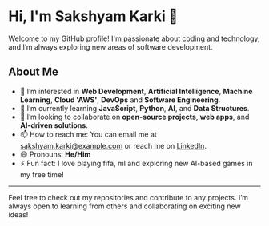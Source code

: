 # Hi, I'm Sakshyam Karki 👋

Welcome to my GitHub profile! I'm passionate about coding and technology, and I’m always exploring new areas of software development.

## About Me

- 👀 I’m interested in **Web Development**, **Artificial Intelligence**, **Machine Learning**, **Cloud 'AWS'**, **DevOps** and **Software Engineering**.
- 🌱 I’m currently learning **JavaScript**, **Python**, **AI**, and **Data Structures**.
- 💞️ I’m looking to collaborate on **open-source projects**, **web apps**, and **AI-driven solutions**.
- 📫 How to reach me: You can email me at [sakshyam.karki@example.com](mailto:sakshyam.karki@example.com) or reach me on [LinkedIn]((https://www.linkedin.com/in/sakshyam-karki-3622a8285/)).
- 😄 Pronouns: **He/Him**
- ⚡ Fun fact: I love playing fifa, ml and exploring new AI-based games in my free time!

---

Feel free to check out my repositories and contribute to any projects. I’m always open to learning from others and collaborating on exciting new ideas!

<!---
SakshyamKarki/SakshyamKarki is a ✨ special ✨ repository because its `README.md` (this file) appears on your GitHub profile.
You can click the Preview link to take a look at your changes.
--->
